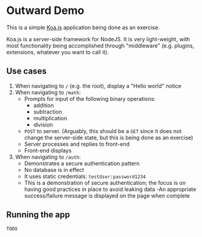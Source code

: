 # Outward Demo

This is a simple [Koa.js](https://koajs.com) 
application being done as an exercise. 

Koa.js is a server-side framework for NodeJS. It is very 
light-weight, with most functionality being accomplished
through "middleware" (e.g. plugins, extensions, whatever 
you want to call it).

## Use cases

 1. When navigating to `/` (e.g. the root), display a "Hello world" notice
 2. When navigating to `/math`:
    - Prompts for input of the following binary operations:
        - addition
        - subtraction
        - multiplication
        - division
    - `POST` to server. (Arguably, this should be a `GET` since it does not
        change the server-side state, but this is being done as an exercise)
    - Server processes and replies to front-end
    - Front-end displays
 3. When navigating to `/auth`:
    - Demonstrates a secure authentication pattern
    - No database is in effect
    - It uses static credentials: `testUser:password1234`
    - This is a demonstration of secure authentication; the focus is on having good 
        practices in place to avoid leaking data
    -An appropriate success/failure message is displayed on the page when complete
    
## Running the app



```
TODO
```